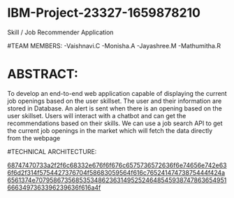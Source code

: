 # IBM-Project-23327-1659878210
Skill / Job Recommender Application


#TEAM MEMBERS:
            -Vaishnavi.C
             -Monisha.A
             -Jayashree.M
             -Mathumitha.R


# ABSTRACT:
To develop an end-to-end web application capable of displaying the current job openings based on the user skillset. The user and their information are stored in Database. An alert is sent when there is an opening based on the user skillset. Users will interact with a chatbot and can get the recommendations based on their skills. We can use a job search API to get the current job openings in the market which will fetch the data directly from the webpage

         
#TECHNICAL ARCHITECTURE:


[68747470733a2f2f6c68332e676f6f676c6575736572636f6e74656e742e636f6d2f314f5754427376704f58683059564f616c76524147473875444f424a6561374e70795867356853534862363149525246485459387478636549516663497363396239636f616a4f](https://user-images.githubusercontent.com/68457139/200158586-4c8c5637-7b40-44fb-b09f-49d9b5f7e2f4.png)


